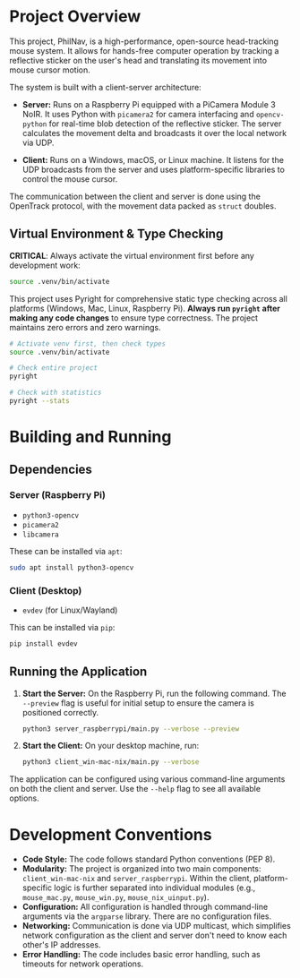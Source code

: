 # Project Overview

This project, PhilNav, is a high-performance, open-source head-tracking mouse system. It allows for hands-free computer operation by tracking a reflective sticker on the user's head and translating its movement into mouse cursor motion.

The system is built with a client-server architecture:

- **Server:** Runs on a Raspberry Pi equipped with a PiCamera Module 3 NoIR. It uses Python with `picamera2` for camera interfacing and `opencv-python` for real-time blob detection of the reflective sticker. The server calculates the movement delta and broadcasts it over the local network via UDP.

- **Client:** Runs on a Windows, macOS, or Linux machine. It listens for the UDP broadcasts from the server and uses platform-specific libraries to control the mouse cursor.

The communication between the client and server is done using the OpenTrack protocol, with the movement data packed as `struct` doubles.

## Virtual Environment & Type Checking

**CRITICAL**: Always activate the virtual environment first before any development work:

```bash
source .venv/bin/activate
```

This project uses Pyright for comprehensive static type checking across all platforms (Windows, Mac, Linux, Raspberry Pi). **Always run `pyright` after making any code changes** to ensure type correctness. The project maintains zero errors and zero warnings.

```bash
# Activate venv first, then check types
source .venv/bin/activate

# Check entire project
pyright

# Check with statistics
pyright --stats
```

# Building and Running

## Dependencies

### Server (Raspberry Pi)

- `python3-opencv`
- `picamera2`
- `libcamera`

These can be installed via `apt`:

```bash
sudo apt install python3-opencv
```

### Client (Desktop)

- `evdev` (for Linux/Wayland)

This can be installed via `pip`:

```bash
pip install evdev
```

## Running the Application

1.  **Start the Server:** On the Raspberry Pi, run the following command. The `--preview` flag is useful for initial setup to ensure the camera is positioned correctly.

    ```bash
    python3 server_raspberrypi/main.py --verbose --preview
    ```

2.  **Start the Client:** On your desktop machine, run:

    ```bash
    python3 client_win-mac-nix/main.py --verbose
    ```

The application can be configured using various command-line arguments on both the client and server. Use the `--help` flag to see all available options.

# Development Conventions

- **Code Style:** The code follows standard Python conventions (PEP 8).
- **Modularity:** The project is organized into two main components: `client_win-mac-nix` and `server_raspberrypi`. Within the client, platform-specific logic is further separated into individual modules (e.g., `mouse_mac.py`, `mouse_win.py`, `mouse_nix_uinput.py`).
- **Configuration:** All configuration is handled through command-line arguments via the `argparse` library. There are no configuration files.
- **Networking:** Communication is done via UDP multicast, which simplifies network configuration as the client and server don't need to know each other's IP addresses.
- **Error Handling:** The code includes basic error handling, such as timeouts for network operations.
